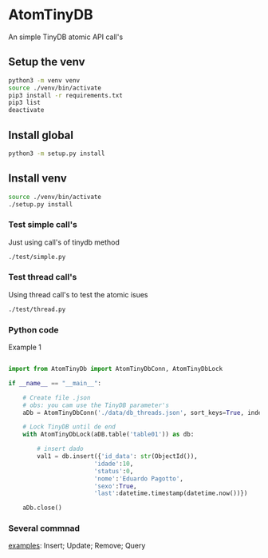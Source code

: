 # AtomTinyDB
An simple TinyDB atomic API call's

## Setup the venv
```bash
python3 -m venv venv
source ./venv/bin/activate
pip3 install -r requirements.txt
pip3 list
deactivate
```

## Install global
```bash
python3 -m setup.py install
```

## Install venv
```bash
source ./venv/bin/activate
./setup.py install
```

### Test simple call's
Just using call's of tinydb method
```bash
./test/simple.py
```

### Test thread call's
Using thread call's to test the atomic isues
```bash
./test/thread.py
```

### Python code
Example 1
```python

import from AtomTinyDb import AtomTinyDbConn, AtomTinyDbLock

if __name__ == "__main__":

    # Create file .json 
    # obs: you cam use the TinyDB parameter's
    aDb = AtomTinyDbConn('./data/db_threads.json', sort_keys=True, indent=4, separators=(',', ': '))

    # Lock TinyDB until de end
    with AtomTinyDbLock(aDB.table('table01')) as db:

        # insert dado
        val1 = db.insert({'id_data': str(ObjectId()),
                        'idade':10,
                        'status':0,
                        'nome':'Eduardo Pagotto',
                        'sexo':True,
                        'last':datetime.timestamp(datetime.now())})

    aDb.close()
```

### Several commnad
[examples](docs/examples.md): Insert; Update; Remove; Query